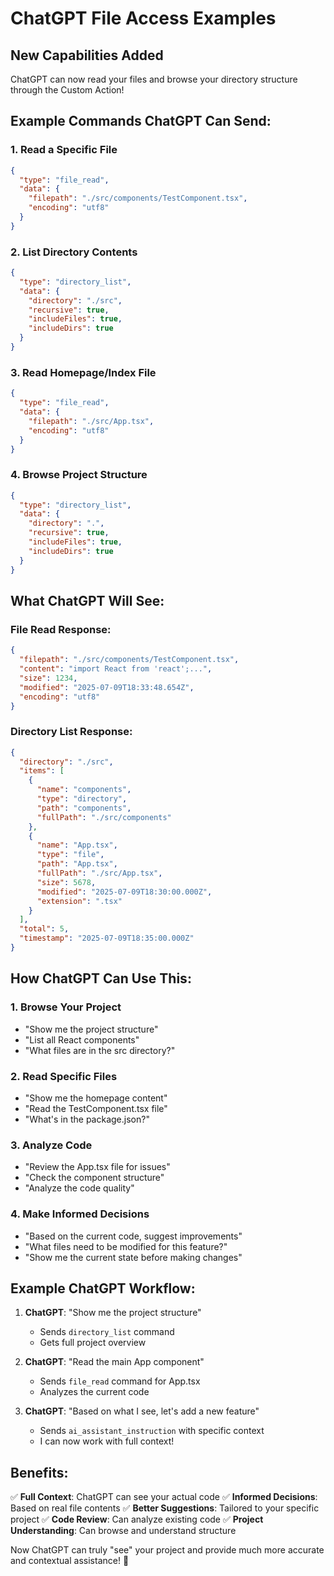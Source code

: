 # ChatGPT File Access Examples

## New Capabilities Added

ChatGPT can now read your files and browse your directory structure through the Custom Action!

## Example Commands ChatGPT Can Send:

### 1. Read a Specific File
```json
{
  "type": "file_read",
  "data": {
    "filepath": "./src/components/TestComponent.tsx",
    "encoding": "utf8"
  }
}
```

### 2. List Directory Contents
```json
{
  "type": "directory_list",
  "data": {
    "directory": "./src",
    "recursive": true,
    "includeFiles": true,
    "includeDirs": true
  }
}
```

### 3. Read Homepage/Index File
```json
{
  "type": "file_read",
  "data": {
    "filepath": "./src/App.tsx",
    "encoding": "utf8"
  }
}
```

### 4. Browse Project Structure
```json
{
  "type": "directory_list",
  "data": {
    "directory": ".",
    "recursive": true,
    "includeFiles": true,
    "includeDirs": true
  }
}
```

## What ChatGPT Will See:

### File Read Response:
```json
{
  "filepath": "./src/components/TestComponent.tsx",
  "content": "import React from 'react';...",
  "size": 1234,
  "modified": "2025-07-09T18:33:48.654Z",
  "encoding": "utf8"
}
```

### Directory List Response:
```json
{
  "directory": "./src",
  "items": [
    {
      "name": "components",
      "type": "directory",
      "path": "components",
      "fullPath": "./src/components"
    },
    {
      "name": "App.tsx",
      "type": "file",
      "path": "App.tsx",
      "fullPath": "./src/App.tsx",
      "size": 5678,
      "modified": "2025-07-09T18:30:00.000Z",
      "extension": ".tsx"
    }
  ],
  "total": 5,
  "timestamp": "2025-07-09T18:35:00.000Z"
}
```

## How ChatGPT Can Use This:

### 1. **Browse Your Project**
- "Show me the project structure"
- "List all React components"
- "What files are in the src directory?"

### 2. **Read Specific Files**
- "Show me the homepage content"
- "Read the TestComponent.tsx file"
- "What's in the package.json?"

### 3. **Analyze Code**
- "Review the App.tsx file for issues"
- "Check the component structure"
- "Analyze the code quality"

### 4. **Make Informed Decisions**
- "Based on the current code, suggest improvements"
- "What files need to be modified for this feature?"
- "Show me the current state before making changes"

## Example ChatGPT Workflow:

1. **ChatGPT**: "Show me the project structure"
   - Sends `directory_list` command
   - Gets full project overview

2. **ChatGPT**: "Read the main App component"
   - Sends `file_read` command for App.tsx
   - Analyzes the current code

3. **ChatGPT**: "Based on what I see, let's add a new feature"
   - Sends `ai_assistant_instruction` with specific context
   - I can now work with full context!

## Benefits:

✅ **Full Context**: ChatGPT can see your actual code
✅ **Informed Decisions**: Based on real file contents
✅ **Better Suggestions**: Tailored to your specific project
✅ **Code Review**: Can analyze existing code
✅ **Project Understanding**: Can browse and understand structure

Now ChatGPT can truly "see" your project and provide much more accurate and contextual assistance! 🚀 